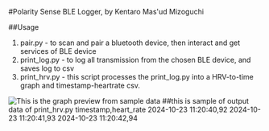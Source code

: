 ﻿#Polarity Sense BLE Logger, by Kentaro Mas'ud Mizoguchi

##Usage
1. pair.py - to scan and pair a bluetooth device, then interact and get services of BLE device
2. print_log.py - to log all transmission from the chosen BLE device, and saves log to csv
3. print_hrv.py - this script processes the print_log.py into a HRV-to-time graph and timestamp-heartrate csv.

![This is the graph preview from sample data](https://ibb.co.com/NVDhMLb)
##this is sample of output data of print_hrv.py
timestamp,heart_rate
2024-10-23 11:20:40,92
2024-10-23 11:20:41,93
2024-10-23 11:20:42,94
